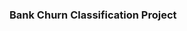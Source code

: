 ### Bank Churn Classification Project

<!--
**soniavej/soniavej** is a ✨ _special_ ✨ repository because its `README.md` (this file) appears on your GitHub profile.

THese are some of my Data Science projects


